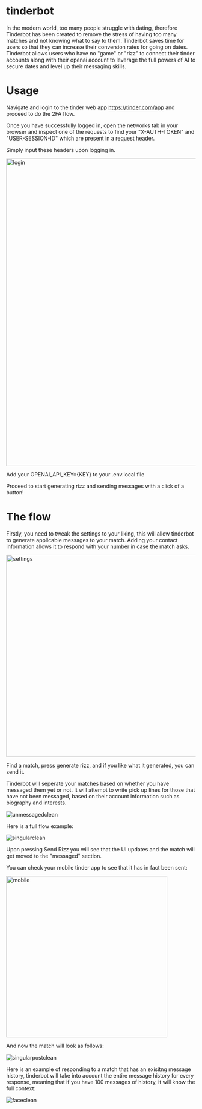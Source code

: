# tinderbot
In the modern world, too many people struggle with dating, therefore Tinderbot has been created to remove the stress of having too many matches and not knowing what to say to them. Tinderbot saves time for users so that they can increase their conversion rates for going on dates. Tinderbot allows users who have no "game" or "rizz" to connect their tinder accounts along with their openai account to leverage the full powers of AI to secure dates and level up their messaging skills.

# Usage

Navigate and login to the tinder web app https://tinder.com/app and proceed to do the 2FA flow.

Once you have successfully logged in, open the networks tab in your browser and inspect one of the requests to find your "X-AUTH-TOKEN" and "USER-SESSION-ID" which are present in a request header.

Simply input these headers upon logging in.

<img width="816" alt="login" src="https://github.com/AlexParshh/tinderbot/assets/53206800/a158d77c-676c-41fa-b425-34756b58705a">

Add your OPENAI_API_KEY={KEY} to your .env.local file

Proceed to start generating rizz and sending messages with a click of a button!

# The flow

Firstly, you need to tweak the settings to your liking, this will allow tinderbot to generate applicable messages to your match. Adding your contact information allows it to respond with your number in case the match asks.

<img width="536" alt="settings" src="https://github.com/AlexParshh/tinderbot/assets/53206800/f050bd8b-dd14-48e4-9686-7d0a3a695b65">

Find a match, press generate rizz, and if you like what it generated, you can send it.

Tinderbot will seperate your matches based on whether you have messaged them yet or not. It will attempt to write pick up lines for those that have not been messaged, based on their account information such as biography and interests.

![unmessagedclean](https://github.com/AlexParshh/tinderbot/assets/53206800/486e35fb-6e39-479c-94c2-8c981876d052)

Here is a full flow example:

![singularclean](https://github.com/AlexParshh/tinderbot/assets/53206800/ea8187e3-9828-46e8-a81c-5b0faf54f435)

Upon pressing Send Rizz you will see that the UI updates and the match will get moved to the "messaged" section. 

You can check your mobile tinder app to see that it has in fact been sent:

<img width="428" alt="mobile" src="https://github.com/AlexParshh/tinderbot/assets/53206800/4ea19426-9024-41a0-8b36-440802228439">

And now the match will look as follows:

![singularpostclean](https://github.com/AlexParshh/tinderbot/assets/53206800/803fe635-500c-4b85-82f9-05ae7055af12)

Here is an example of responding to a match that has an exisitng message history, tinderbot will take into account the entire message history for every response, meaning that if you have 100 messages of history, it will know the full context:

![faceclean](https://github.com/AlexParshh/tinderbot/assets/53206800/b3652f5f-353d-4183-818f-77a063fe79d5)

